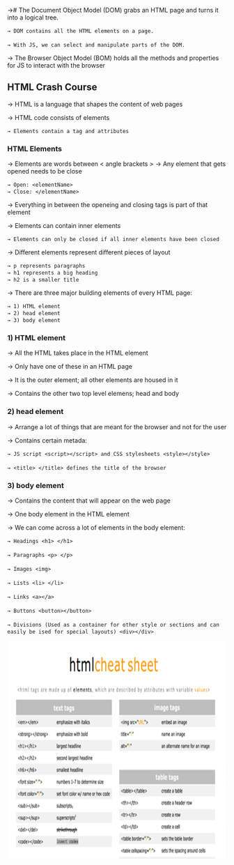 →# The Document Object Model (DOM) grabs an HTML page and turns it into a logical tree.

    → DOM contains all the HTML elements on a page.

    → With JS, we can select and manipulate parts of the DOM.

→ The Browser Object Model (BOM) holds all the methods and properties for JS to interact with the browser


## HTML Crash Course

→ HTML is a language that shapes the content of web pages

→ HTML code consists of elements
    
    → Elements contain a tag and attributes

### HTML Elements

→ Elements are words between < angle brackets >
→ Any element that gets opened needs to be close

    → Open: <elementName>
    → Close: </elementName>

→ Everything in between the openeing and closing tags is part of that element

→ Elements can contain inner elements

    → Elements can only be closed if all inner elements have been closed

→ Different elements represent different pieces of layout

    → p represents paragraphs
    → h1 represents a big heading
    → h2 is a smaller title

→ There are three major building elements of every HTML page:

    → 1) HTML element
    → 2) head element
    → 3) body element

### 1) HTML element

→ All the HTML takes place in the HTML element

→ Only have one of these in an HTML page

→ It is the outer element; all other elements are housed in it

→ Contains the other two top level elemens; head and body 

### 2) head element

→ Arrange a lot of things that are meant for the browser and not for the user

→ Contains certain metada:

    → JS script <script></script> and CSS stylesheets <style></style>

    → <title> </title> defines the title of the browser

### 3) body element

→ Contains the content that will appear on the web page

→ One body element in the HTML element

→ We can come across a lot of elements in the body element: 

    → Headings <h1> </h1>

    → Paragraphs <p> </p>

    → Images <img>

    → Lists <li> </li>

    → Links <a></a> 

    → Buttons <button></button>

    → Divisions (Used as a container for other style or sections and can easily be ised for special layouts) <div></div> 

<p align="center">
    <img width="750" height="500" src="cheat_sheet.jpg">
</p>